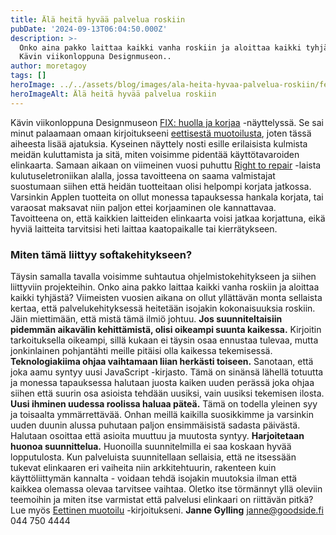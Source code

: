```yaml
---
title: Älä heitä hyvää palvelua roskiin
pubDate: '2024-09-13T06:04:50.000Z'
description: >-
  Onko aina pakko laittaa kaikki vanha roskiin ja aloittaa kaikki tyhjästä?
  Kävin viikonloppuna Designmuseon..
author: moretagoy
tags: []
heroImage: ../../assets/blog/images/ala-heita-hyvaa-palvelua-roskiin/featured.webp
heroImageAlt: Älä heitä hyvää palvelua roskiin
---
```


Kävin viikonloppuna Designmuseon [FIX: huolla ja korjaa](https://www.designmuseum.fi/fi/exhibitions/fix-huolla-ja-korjaa/) -näyttelyssä. Se sai minut palaamaan omaan kirjoitukseeni [eettisestä muotoilusta](https://goodside.fi/eettinen-muotoilu/), joten tässä aiheesta lisää ajatuksia. Kyseinen näyttely nosti esille erilaisista kulmista meidän kuluttamista ja sitä, miten voisimme pidentää käyttötavaroiden elinkaarta. Samaan aikaan on viimeinen vuosi puhuttu [Right to repair](https://www.europarl.europa.eu/news/en/press-room/20240419IPR20590/right-to-repair-making-repair-easier-and-more-appealing-to-consumers) -laista kulutuseletroniikan alalla, jossa tavoitteena on saama valmistajat suostumaan siihen että heidän tuotteitaan olisi helpompi korjata jatkossa. Varsinkin Applen tuotteita on ollut monessa tapauksessa hankala korjata, tai varaosat maksavat niin paljon ettei korjaaminen ole kannattavaa. Tavoitteena on, että kaikkien laitteiden elinkaarta voisi jatkaa korjattuna, eikä hyviä laitteita tarvitsisi heti laittaa kaatopaikalle tai kierrätykseen.

### Miten tämä liittyy softakehitykseen?

Täysin samalla tavalla voisimme suhtautua ohjelmistokehitykseen ja siihen liittyviin projekteihin. Onko aina pakko laittaa kaikki vanha roskiin ja aloittaa kaikki tyhjästä? Viimeisten vuosien aikana on ollut yllättävän monta sellaista kertaa, että palvelukehityksessä heitetään isojakin kokonaisuuksia roskiin. Jäin miettimään, että mistä tämä ilmiö johtuu. **Jos suunniteltaisiin pidemmän aikavälin kehittämistä, olisi oikeampi suunta kaikessa.** Kirjoitin tarkoituksella oikeampi, sillä kukaan ei täysin osaa ennustaa tulevaa, mutta jonkinlainen pohjantähti meille pitäisi olla kaikessa tekemisessä. **Teknologiakiima ohjaa vaihtamaan liian herkästi toiseen.** Sanotaan, että joka aamu syntyy uusi JavaScript -kirjasto. Tämä on sinänsä lähellä totuutta ja monessa tapauksessa halutaan juosta kaiken uuden perässä joka ohjaa siihen että suurin osa asioista tehdään uusiksi, vain uusiksi tekemisen ilosta. **Uusi ihminen uudessa roolissa haluaa päteä.** Tämä on todella yleinen syy ja toisaalta ymmärrettävää. Onhan meillä kaikilla suosikkimme ja varsinkin uuden duunin alussa puhutaan paljon ensimmäisistä sadasta päivästä. Halutaan osoittaa että asioita muuttuu ja muutosta syntyy. **Harjoitetaan huonoa suunnittelua.** Huonoilla suunnitelmilla ei saa koskaan hyvää lopputulosta. Kun palveluista suunnitellaan sellaisia, että ne itsessään tukevat elinkaaren eri vaiheita niin arkkitehtuurin, rakenteen kuin käyttöliittymän kannalta - voidaan tehdä isojakin muutoksia ilman että kaikkea olemassa olevaa tarvitsee vaihtaa. Oletko itse törmännyt yllä oleviin teemoihin ja miten itse varmistat että palvelusi elinkaari on riittävän pitkä? Lue myös [Eettinen muotoilu](https://goodside.fi/eettinen-muotoilu/) -kirjoitukseni.   **Janne Gylling** janne@goodside.fi 044 750 4444